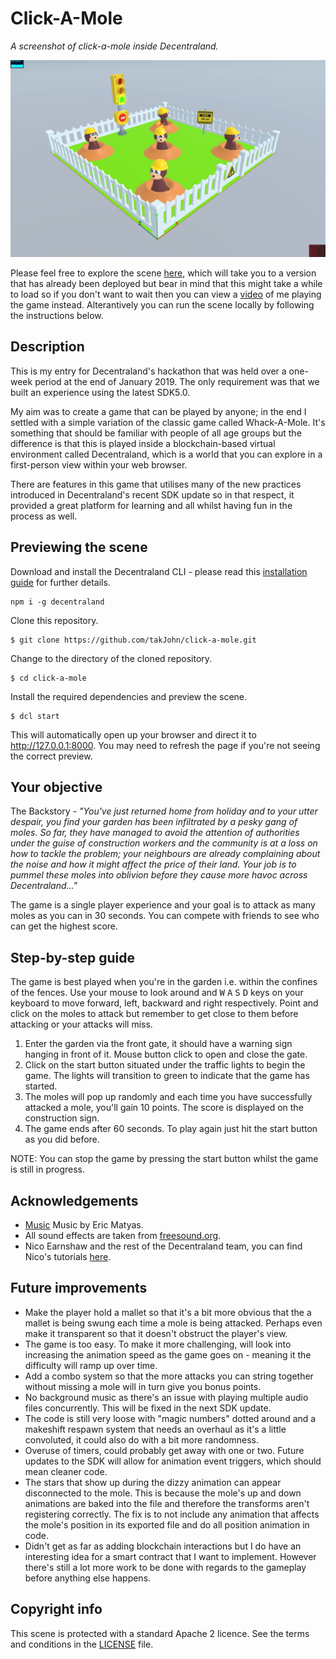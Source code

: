 # Click-A-Mole

_A screenshot of click-a-mole inside Decentraland._

![screenshot](https://github.com/takJohn/click-a-mole/blob/master/screenshots/click-a-mole-screen.jpg)

Please feel free to explore the scene [here](https://click-a-mole-nkwplfwpjc.now.sh), which will take you to a version that has already been deployed but bear in mind that this might take a while to load so if you don't want to wait then you can view a [video](https://vimeo.com/314560404) of me playing the game instead. Alterantively you can run the scene locally by following the instructions below.

## Description

This is my entry for Decentraland's hackathon that was held over a one-week period at the end of January 2019. The only requirement was that we built an experience using the latest SDK5.0.

My aim was to create a game that can be played by anyone; in the end I settled with a simple variation of the classic game called Whack-A-Mole. It's something that should be familiar with people of all age groups but the difference is that this is played inside a blockchain-based virtual environment called Decentraland, which is a world that you can explore in a first-person view within your web browser.

There are features in this game that utilises many of the new practices introduced in Decentraland's recent SDK update so in that respect, it provided a great platform for learning and all whilst having fun in the process as well.

## Previewing the scene

Download and install the Decentraland CLI - please read this [installation guide](https://docs.decentraland.org/getting-started/installation-guide/) for further details.

```
npm i -g decentraland
```

Clone this repository.

```
$ git clone https://github.com/takJohn/click-a-mole.git
```

Change to the directory of the cloned repository.

```
$ cd click-a-mole
```

Install the required dependencies and preview the scene.

```
$ dcl start
```

This will automatically open up your browser and direct it to <http://127.0.0.1:8000>. You may need to refresh the page if you're not seeing the correct preview.

## Your objective

The Backstory - _"You've just returned home from holiday and to your utter despair, you find your garden has been infiltrated by a pesky gang of moles. So far, they have managed to avoid the attention of authorities under the guise of construction workers and the community is at a loss on how to tackle the problem; your neighbours are already complaining about the noise and how it might affect the price of their land. Your job is to pummel these moles into oblivion before they cause more havoc across Decentraland..."_

The game is a single player experience and your goal is to attack as many moles as you can in 30 seconds. You can compete with friends to see who can get the highest score.

## Step-by-step guide

The game is best played when you're in the garden i.e. within the confines of the fences. Use your mouse to look around and <kbd>W</kbd> <kbd>A</kbd> <kbd>S</kbd> <kbd>D</kbd> keys on your keyboard to move forward, left, backward and right respectively. Point and click on the moles to attack but remember to get close to them before attacking or your attacks will miss.

1. Enter the garden via the front gate, it should have a warning sign hanging in front of it. Mouse button click to open and close the gate.
2. Click on the start button situated under the traffic lights to begin the game. The lights will transition to green to indicate that the game has started.
3. The moles will pop up randomly and each time you have successfully attacked a mole, you'll gain 10 points. The score is displayed on the construction sign.
4. The game ends after 60 seconds. To play again just hit the start button as you did before.

NOTE: You can stop the game by pressing the start button whilst the game is still in progress.

## Acknowledgements

- [Music](http://soundimage.org/) Music by Eric Matyas.
- All sound effects are taken from [freesound.org](https://freesound.org/).
- Nico Earnshaw and the rest of the Decentraland team, you can find Nico's tutorials [here](https://decentraland.org/blog/tutorials).

## Future improvements

- Make the player hold a mallet so that it's a bit more obvious that the a mallet is being swung each time a mole is being attacked. Perhaps even make it transparent so that it doesn't obstruct the player's view. 
- The game is too easy. To make it more challenging, will look into increasing the animation speed as the game goes on - meaning it the difficulty will ramp up over time.
- Add a combo system so that the more attacks you can string together without missing a mole will in turn give you bonus points.
- No background music as there's an issue with playing multiple audio files concurrently. This will be fixed in the next SDK update.
- The code is still very loose with "magic numbers" dotted around and a makeshift respawn system that needs an overhaul as it's a little convoluted, it could also do with a bit more randomness. 
- Overuse of timers, could probably get away with one or two. Future updates to the SDK will allow for animation event triggers, which should mean cleaner code.
- The stars that show up during the dizzy animation can appear disconnected to the mole. This is because the mole's up and down animations are baked into the file and therefore the transforms aren't registering correctly. The fix is to not include any animation that affects the mole's position in its exported file and do all position animation in code.
- Didn't get as far as adding blockchain interactions but I do have an interesting idea for a smart contract that I want to implement. However there's still a lot more work to be done with regards to the gameplay before anything else happens.

## Copyright info

This scene is protected with a standard Apache 2 licence. See the terms and conditions in the [LICENSE](/LICENSE) file.
